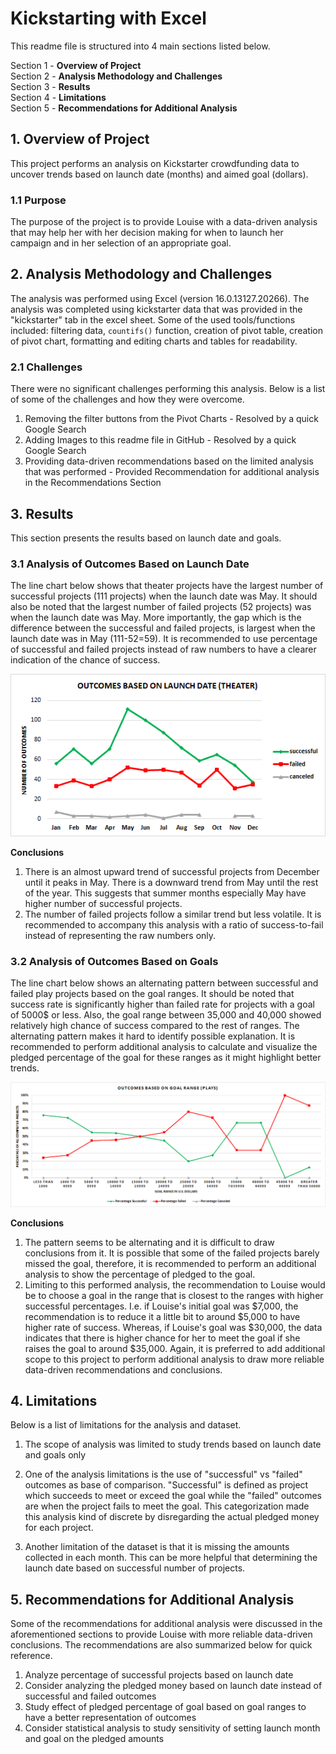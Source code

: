 # Kickstarting with Excel
This readme file is structured into 4 main sections listed below.  

Section 1 - **Overview of Project**  
Section 2 - **Analysis Methodology and Challenges**  
Section 3 - **Results**  
Section 4 - **Limitations**  
Section 5 - **Recommendations for Additional Analysis** 
  
## 1. Overview of Project
This project performs an analysis on Kickstarter crowdfunding data to uncover trends based on launch date (months) and aimed goal (dollars).
### 1.1 Purpose
The purpose of the project is to provide Louise with a data-driven analysis that may help her with her decision making for when to launch her campaign and in her selection of an appropriate goal.


## 2. Analysis Methodology and Challenges
The analysis was performed using Excel (version 16.0.13127.20266). The analysis was completed using kickstarter data that was provided in the "kickstarter" tab in the excel sheet. Some of the used tools/functions included: filtering data, `countifs()` function, creation of pivot table, creation of pivot chart, formatting and editing charts and tables for readability.

### 2.1 Challenges
There were no significant challenges performing this analysis. Below is a list of some of the challenges and how they were overcome.

1) Removing the filter buttons from the Pivot Charts - Resolved by a quick Google Search
2) Adding Images to this readme file in GitHub - Resolved by a quick Google Search 
3) Providing data-driven recommendations based on the limited analysis that was performed - Provided Recommendation for additional analysis in the Recommendations Section


## 3. Results
This section presents the results based on launch date and goals.

### 3.1 Analysis of Outcomes Based on Launch Date
The line chart below shows that theater projects have the largest number of successful projects (111 projects) when the launch date was May. It should also be noted that the largest number of failed projects (52 projects) was when the launch date was May. More importantly, the gap which is the difference between the successful and failed projects, is largest when the launch date was in May (111-52=59). It is recommended to use percentage of successful and failed projects instead of raw numbers to have a clearer indication of the chance of success.  

![Outcomes based on Launch Date](https://github.com/HoussamGhandour/Kickstarter-analysis/blob/master/resources/Theater_Outcomes_vs_Launch.png)

**Conclusions**  
1. There is an almost upward trend of successful projects from December until it peaks in May. There is a downward trend from May until the rest of the year. This suggests that summer months especially May have higher number of successful projects.
2. The number of failed projects follow a similar trend but less volatile. It is recommended to accompany this analysis with a ratio of success-to-fail instead of representing the raw numbers only.

### 3.2 Analysis of Outcomes Based on Goals
The line chart below shows an alternating pattern between successful and failed play projects based on the goal ranges. It should be noted that success rate is significantly higher than failed rate for projects with a goal of 5000$ or less. Also, the goal range between 35,000 and 40,000 showed relatively high chance of success compared to the rest of ranges. The alternating pattern makes it hard to identify possible explanation. It is recommended to perform additional analysis to calculate and visualize the pledged percentage of the goal for these ranges as it might highlight better trends.

![Outcomes based on Goals](https://github.com/HoussamGhandour/Kickstarter-analysis/blob/master/resources/Outcomes_vs_Goals.png)

**Conclusions**  
1. The pattern seems to be alternating and it is difficult to draw conclusions from it. It is possible that some of the failed projects barely missed the goal, therefore, it is recommended to perform an additional analysis to show the percentage of pledged to the goal. 
2. Limiting to this performed analysis, the recommendation to Louise would be to choose a goal in the range that is closest to the ranges with higher successful percentages. I.e. if Louise's initial goal was $7,000, the recommendation is to reduce it a little bit to around $5,000 to have higher rate of success. Whereas, if Louise's goal was $30,000, the data indicates that there is higher chance for her to meet the goal if she raises the goal to around $35,000. Again, it is preferred to add additional scope to this project to perform additional analysis to draw more reliable data-driven recommendations and conclusions.

## 4. Limitations
Below is a list of limitations for the analysis and dataset.

1. The scope of analysis was limited to study trends based on launch date and goals only

2. One of the analysis limitations is the use of "successful" vs "failed" outcomes as base of comparison. "Successful" is defined as project which succeeds to meet or exceed the goal while the "failed" outcomes are when the project fails to meet the goal. This categorization made this analysis kind of discrete by disregarding the actual pledged money for each project.

3. Another limitation of the dataset is that it is missing the amounts collected in each month. This can be more helpful that determining the launch date based on successful number of projects.

## 5. Recommendations for Additional Analysis
Some of the recommendations for additional analysis were discussed in the aforementioned sections to provide Louise with more reliable data-driven conclusions. The recommendations are also summarized below for quick reference.

1. Analyze percentage of successful projects based on launch date
2. Consider analyzing the pledged money based on launch date instead of successful and failed outcomes
2. Study effect of pledged percentage of goal based on goal ranges to have a better representation of outcomes
3. Consider statistical analysis to study sensitivity of setting launch month and goal on the pledged amounts

